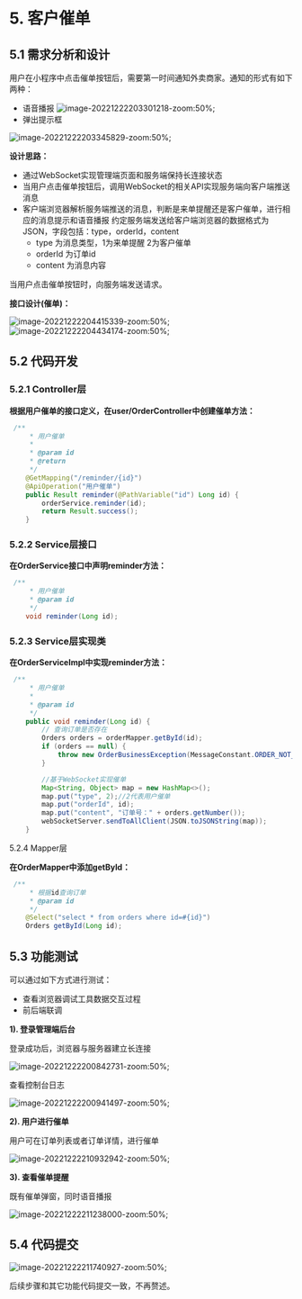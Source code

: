 # 5. 客户催单

## 5.1 需求分析和设计

用户在小程序中点击催单按钮后，需要第一时间通知外卖商家。通知的形式有如下两种：

- 语音播报 ![image-20221222203301218-zoom:50%;](assets/image-20221222203301218.png)
- 弹出提示框

![image-20221222203345829-zoom:50%;](assets/image-20221222203345829.png)

**设计思路：**

- 通过WebSocket实现管理端页面和服务端保持长连接状态
- 当用户点击催单按钮后，调用WebSocket的相关API实现服务端向客户端推送消息
- 客户端浏览器解析服务端推送的消息，判断是来单提醒还是客户催单，进行相应的消息提示和语音播报
  约定服务端发送给客户端浏览器的数据格式为JSON，字段包括：type，orderId，content
  - type 为消息类型，1为来单提醒 2为客户催单
  - orderId 为订单id
  - content 为消息内容

当用户点击催单按钮时，向服务端发送请求。

**接口设计(催单)：**

![image-20221222204415339-zoom:50%;](assets/image-20221222204415339.png) ![image-20221222204434174-zoom:50%;](assets/image-20221222204434174.png)

## 5.2 代码开发

### 5.2.1 Controller层

**根据用户催单的接口定义，在user/OrderController中创建催单方法：**

```java
 /**
     * 用户催单
     *
     * @param id
     * @return
     */
    @GetMapping("/reminder/{id}")
    @ApiOperation("用户催单")
    public Result reminder(@PathVariable("id") Long id) {
        orderService.reminder(id);
        return Result.success();
    }
```

### 5.2.2 Service层接口

**在OrderService接口中声明reminder方法：**

```java
 /**
     * 用户催单
     * @param id
     */
    void reminder(Long id);
```

### 5.2.3 Service层实现类

**在OrderServiceImpl中实现reminder方法：**

```java
 /**
     * 用户催单
     *
     * @param id
     */
    public void reminder(Long id) {
        // 查询订单是否存在
        Orders orders = orderMapper.getById(id);
        if (orders == null) {
            throw new OrderBusinessException(MessageConstant.ORDER_NOT_FOUND);
        }

        //基于WebSocket实现催单
        Map<String, Object> map = new HashMap<>();
        map.put("type", 2);//2代表用户催单
        map.put("orderId", id);
        map.put("content", "订单号：" + orders.getNumber());
        webSocketServer.sendToAllClient(JSON.toJSONString(map));
    }
```

5.2.4 Mapper层

**在OrderMapper中添加getById：**

```java
 /**
     * 根据id查询订单
     * @param id
     */
    @Select("select * from orders where id=#{id}")
    Orders getById(Long id);
```

## 5.3 功能测试

可以通过如下方式进行测试：

- 查看浏览器调试工具数据交互过程
- 前后端联调

**1). 登录管理端后台**

登录成功后，浏览器与服务器建立长连接

![image-20221222200842731-zoom:50%;](assets/image-20221222200842731.png)

查看控制台日志

![image-20221222200941497-zoom:50%;](assets/image-20221222200941497.png)

**2). 用户进行催单**

用户可在订单列表或者订单详情，进行催单

![image-20221222210932942-zoom:50%;](assets/image-20221222210932942.png)

**3). 查看催单提醒**

既有催单弹窗，同时语音播报

![image-20221222211238000-zoom:50%;](assets/image-20221222211238000.png)

## 5.4 代码提交

![image-20221222211740927-zoom:50%;](assets/image-20221222211740927.png)

后续步骤和其它功能代码提交一致，不再赘述。
